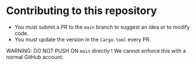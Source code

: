 # Contributing to this repository

- You must submit a PR to the `main` branch to suggest an idea or to modify code.
- You must update the version in the `Cargo.toml` every PR.

WARNING: DO NOT PUSH ON `main` directly ! We cannot enforce this with a normal GitHub account.
